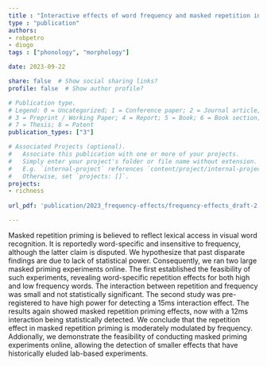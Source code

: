 ```yaml
---
title : "Interactive effects of word frequency and masked repetition in the lexical decision task: A large scale online study"
type : "publication"
authors:
- robpetro
- diogo
tags : ["phonology", "morphology"]

date: 2023-09-22

share: false  # Show social sharing links?
profile: false  # Show author profile?

# Publication type.
# Legend: 0 = Uncategorized; 1 = Conference paper; 2 = Journal article;
# 3 = Preprint / Working Paper; 4 = Report; 5 = Book; 6 = Book section;
# 7 = Thesis; 8 = Patent
publication_types: ["3"]

# Associated Projects (optional).
#   Associate this publication with one or more of your projects.
#   Simply enter your project's folder or file name without extension.
#   E.g. `internal-project` references `content/project/internal-project/index.md`.
#   Otherwise, set `projects: []`.
projects:
- richness
  
url_pdf: 'publication/2023_frequency-effects/frequency-effects_draft-2.pdf'

---
```


Masked repetition priming is believed to reflect lexical access in visual word recognition. It is reportedly word-specific and insensitive to frequency, although the latter claim is disputed. We hypothesize that past disparate findings are due to lack of statistical power. Consequently, we ran two large masked priming experiments online. The first established the feasibility of such experiments, revealing word-specific repetition effects for both high and low frequency words. The interaction between repetition and frequency was small and not statistically significant. The second study was pre-registered to have high power for detecting a 15ms interaction effect. The results again showed masked repetition priming effects, now with a 12ms interaction being statistically detected. We conclude that the repetition effect in masked repetition priming is moderately modulated by frequency. Addionally, we demonstrate the feasibility of conducting masked priming experiments online, allowing the detection of smaller effects that have historically eluded lab-based experiments.